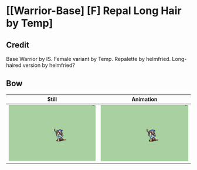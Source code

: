 # [\[Warrior-Base\] \[F\] Repal Long Hair by Temp]

## Credit

Base Warrior by IS.
Female variant by Temp.
Repalette by helmfried.
Long-haired version by helmfried?
	
## Bow

| Still | Animation |
| :---: | :-------: |
| ![Bow still](./Bow_000.png) | ![Bow animation](./Bow.gif) |
